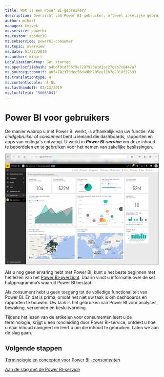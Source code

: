 ```yaml
---
title: Wat is een Power BI-gebruiker?
description: Overzicht van Power BI-gebruiker, oftewel zakelijke gebruiker, oftewel eindgebruiker.
author: mihart
manager: kvivek
ms.service: powerbi
ms.custom: seodec18
ms.subservice: powerbi-consumer
ms.topic: overview
ms.date: 01/22/2019
ms.author: mihart
LocalizationGroup: Get started
ms.openlocfilehash: a4bdf9cdf56f9e7297973e1d1ce27ceb7c6447a7
ms.sourcegitcommit: a054782370dec56d49bb205ee10b7e2018f22693
ms.translationtype: HT
ms.contentlocale: nl-NL
ms.lasthandoff: 02/22/2019
ms.locfileid: "56663041"
---
```

<!-- fold this topic into existing topics -->
# <a name="power-bi-for-consumers"></a>Power BI voor gebruikers
De manier waarop u met Power BI werkt, is afhankelijk van uw functie. Als *eindgebruiker* of *consument* bent u iemand die dashboards, rapporten en apps van collega's ontvangt. U werkt in ***Power BI-service*** om deze inhoud te beoordelen en te gebruiken voor het nemen van zakelijke beslissingen.

![Power BI-dashboard](media/end-user-consumer/power-bi-service.png)

Als u nog geen ervaring hebt met Power BI, kunt u het beste beginnen met het lezen van het [Power BI-overzicht](../power-bi-overview.md). Daarin vindt u informatie over de set hulpprogramma’s waaruit Power BI bestaat.

Als consument hebt u geen toegang tot de volledige functionaliteit van Power BI. En dat is prima, omdat het niet uw taak is om dashboards en rapporten te bouwen. Uw taak is het gebruiken van Power BI voor analyses, bewaking, verkennen en besluitvorming.

Tijdens het lezen van de artikelen voor consumenten leert u de terminologie, krijgt u een rondleiding door Power BI-service, ontdekt u hoe u naar inhoud navigeert en leert u om die inhoud te gebruiken.  Laten we aan de slag gaan.

## <a name="next-steps"></a>Volgende stappen

[Terminologie en concepten voor Power BI *-consumenten*](end-user-basic-concepts.md)

<!-- [Get started guide for *consumers*] -->
[Aan de slag met de Power BI-service](../service-get-started.md)

